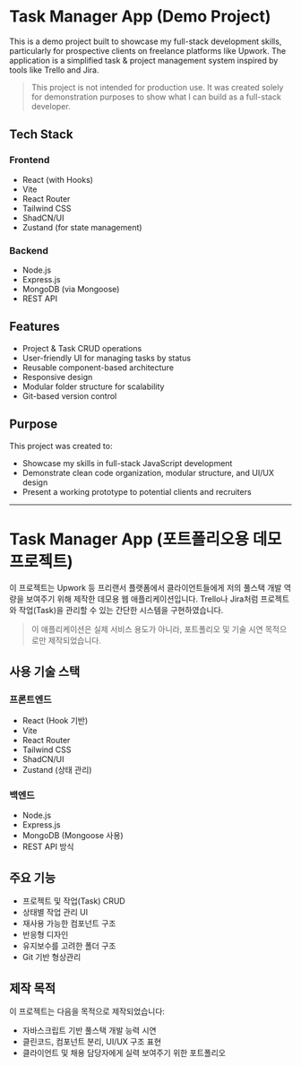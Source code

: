 # Task Manager App (Demo Project)

This is a demo project built to showcase my full-stack development skills, particularly for prospective clients on freelance platforms like Upwork. The application is a simplified task & project management system inspired by tools like Trello and Jira.

>  This project is not intended for production use. It was created solely for demonstration purposes to show what I can build as a full-stack developer.

## Tech Stack

  ### Frontend
  - React (with Hooks)
  - Vite
  - React Router
  - Tailwind CSS
  - ShadCN/UI
  - Zustand (for state management)
  
  ### Backend
  - Node.js
  - Express.js
  - MongoDB (via Mongoose)
  - REST API
    

## Features

- Project & Task CRUD operations
- User-friendly UI for managing tasks by status
- Reusable component-based architecture
- Responsive design
- Modular folder structure for scalability
- Git-based version control


## Purpose

This project was created to:
- Showcase my skills in full-stack JavaScript development
- Demonstrate clean code organization, modular structure, and UI/UX design
- Present a working prototype to potential clients and recruiters



----------------------------------------------------------------------------------------------------



# Task Manager App (포트폴리오용 데모 프로젝트)

이 프로젝트는 Upwork 등 프리랜서 플랫폼에서 클라이언트들에게 저의 풀스택 개발 역량을 보여주기 위해 제작한 데모용 웹 애플리케이션입니다. Trello나 Jira처럼 프로젝트와 작업(Task)을 관리할 수 있는 간단한 시스템을 구현하였습니다.

> 이 애플리케이션은 실제 서비스 용도가 아니라, 포트폴리오 및 기술 시연 목적으로만 제작되었습니다.

## 사용 기술 스택

  ### 프론트엔드
  - React (Hook 기반)
  - Vite
  - React Router
  - Tailwind CSS
  - ShadCN/UI
  - Zustand (상태 관리)
  
  ### 백엔드
  - Node.js
  - Express.js
  - MongoDB (Mongoose 사용)
  - REST API 방식

##  주요 기능

- 프로젝트 및 작업(Task) CRUD
- 상태별 작업 관리 UI
- 재사용 가능한 컴포넌트 구조
- 반응형 디자인
- 유지보수를 고려한 폴더 구조
- Git 기반 형상관리


## 제작 목적

이 프로젝트는 다음을 목적으로 제작되었습니다:
- 자바스크립트 기반 풀스택 개발 능력 시연
- 클린코드, 컴포넌트 분리, UI/UX 구조 표현
- 클라이언트 및 채용 담당자에게 실력 보여주기 위한 포트폴리오



